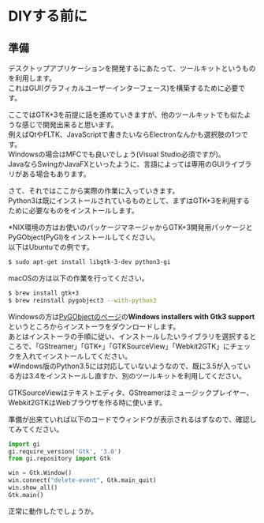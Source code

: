 # DIYする前に

## 準備

デスクトップアプリケーションを開発するにあたって、ツールキットというものを利用します。  
これはGUI(グラフィカルユーザーインターフェース)を構築するために必要です。

ここではGTK+3を前提に話を進めていきますが、他のツールキットでも似たような感じで開発出来ると思います。  
例えばQtやFLTK、JavaScriptで書きたいならElectronなんかも選択肢の1つです。  
Windowsの場合はMFCでも良いでしょう(Visual Studio必須ですが)。  
JavaならSwingかJavaFXといったように、言語によっては専用のGUIライブラリがある場合もあります。

さて、それではここから実際の作業に入っていきます。  
Python3は既にインストールされているものとして、まずはGTK+3を利用するために必要なものをインストールします。

\*NIX環境の方はお使いのパッケージマネージャからGTK+3開発用パッケージとPyGObject(PyGI)をインストールしてください。  
以下はUbuntuでの例です。

```bash
$ sudo apt-get install libgtk-3-dev python3-gi
```

macOSの方は以下の作業を行ってください。

```bash
$ brew install gtk+3
$ brew reinstall pygobject3 --with-python3
```

Windowsの方は[PyGObjectのページ](https://wiki.gnome.org/Projects/PyGObject)の**Windows installers with Gtk3 support**というところからインストーラをダウンロードします。  
あとはインストーラの手順に従い、インストールしたいライブラリを選択するところで、「GStreamer」「GTK+」「GTKSourceView」「Webkit2GTK」にチェックを入れてインストールしてください。  
※Windows版のPython3.5には対応していないようなので、既に3.5が入っている方は3.4をインストールし直すか、別のツールキットを利用してください。

GTKSourceViewはテキストエディタ、GStreamerはミュージックプレイヤー、Webkit2GTKはWebブラウザを作る時に使います。

準備が出来ていれば以下のコードでウィンドウが表示されるはずなので、確認してみてください。

```python
import gi
gi.require_version('Gtk', '3.0')
from gi.repository import Gtk

win = Gtk.Window()
win.connect("delete-event", Gtk.main_quit)
win.show_all()
Gtk.main()
```

正常に動作したでしょうか。